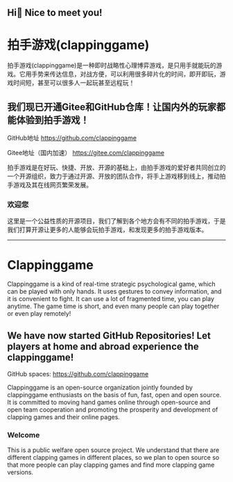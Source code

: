 ## Hi👋 Nice to meet you!
# 拍手游戏(clappinggame)
拍手游戏(clappinggame)是一种即时战略性心理博弈游戏，是只用手就能玩的游戏。它用手势来传达信息，对战方便，可以利用很多碎片化的时间，即开即玩，游戏时间短，甚至可以很多人一起玩甚至远程玩！

## 我们现已开通Gitee和GitHub仓库！让国内外的玩家都能体验到拍手游戏！

GitHub地址 https://github.com/clappinggame

Gitee地址（国内加速） https://gitee.com/clappinggame

拍手游戏是在好玩、快捷、开放、开源的基础上，由拍手游戏的爱好者共同创立的一个开源组织，致力于通过开源、开放的团队合作，将手上游戏移到线上，推动拍手游戏及其在线网页繁荣发展。

### 欢迎您
这里是一个公益性质的开源项目，我们了解到各个地方会有不同的拍手游戏，于是我们打算开源让更多的人能够会玩拍手游戏，和发现更多的拍手游戏版本。

------------------

# Clappinggame

Clappinggame is a kind of real-time strategic psychological game, which can be played with only hands. It uses gestures to convey information, and it is convenient to fight. It can use a lot of fragmented time, you can play anytime. The game time is short, and even many people can play together or even play remotely!

## We have now started GitHub Repositories! Let players at home and abroad experience the clappinggame!

GitHub spaces: https://github.com/clappinggame

Clappinggame is an open-source organization jointly founded by clappinggame enthusiasts on the basis of fun, fast, open and open source. It is committed to moving hand games online through open-source and open team cooperation and promoting the prosperity and development of clapping games and their online pages.

### Welcome

This is a public welfare open source project. We understand that there are different clapping games in different places, so we plan to open source so that more people can play clapping games and find more clapping game versions.
